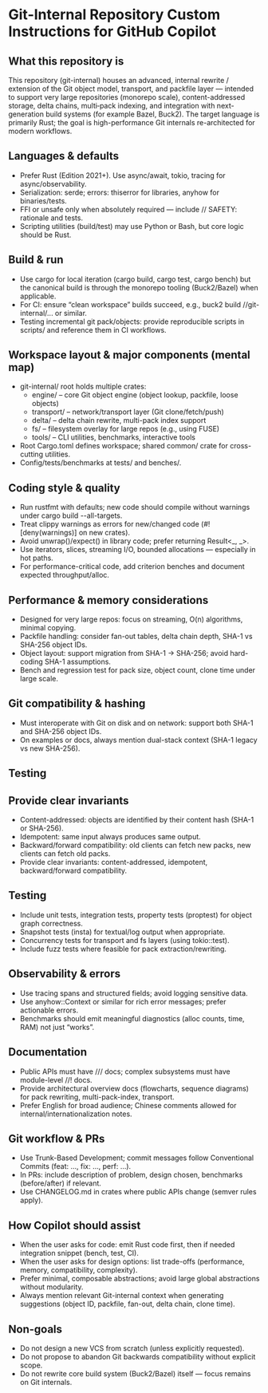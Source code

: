 # Git-Internal Repository Custom Instructions for GitHub Copilot

## What this repository is

This repository (git-internal) houses an advanced, internal rewrite / extension of the Git object model, transport, and packfile layer — intended to support very large repositories (monorepo scale), content-addressed storage, delta chains, multi‐pack indexing, and integration with next-generation build systems (for example Bazel, Buck2). The target language is primarily Rust; the goal is high-performance Git internals re-architected for modern workflows.

## Languages & defaults

- Prefer Rust (Edition 2021+). Use async/await, tokio, tracing for async/observability.
- Serialization: serde; errors: thiserror for libraries, anyhow for binaries/tests.
- FFI or unsafe only when absolutely required — include // SAFETY: rationale and tests.
- Scripting utilities (build/test) may use Python or Bash, but core logic should be Rust.

## Build & run

- Use cargo for local iteration (cargo build, cargo test, cargo bench) but the canonical build is through the monorepo tooling (Buck2/Bazel) when applicable.
- For CI: ensure “clean workspace” builds succeed, e.g., buck2 build //git-internal/... or similar.
- Testing incremental git pack/objects: provide reproducible scripts in scripts/ and reference them in CI workflows.

## Workspace layout & major components (mental map)

- git-internal/ root holds multiple crates:
  - engine/ – core Git object engine (object lookup, packfile, loose objects)
  - transport/ – network/transport layer (Git clone/fetch/push)
  - delta/ – delta chain rewrite, multi-pack index support
  - fs/ – filesystem overlay for large repos (e.g., using FUSE)
  - tools/ – CLI utilities, benchmarks, interactive tools
- Root Cargo.toml defines workspace; shared common/ crate for cross-cutting utilities.
- Config/tests/benchmarks at tests/ and benches/.

## Coding style & quality

- Run rustfmt with defaults; new code should compile without warnings under cargo build --all-targets.
- Treat clippy warnings as errors for new/changed code (#![deny(warnings)] on new crates).
- Avoid unwrap()/expect() in library code; prefer returning Result<_, _>.
- Use iterators, slices, streaming I/O, bounded allocations — especially in hot paths.
- For performance-critical code, add criterion benches and document expected throughput/alloc.

## Performance & memory considerations

- Designed for very large repos: focus on streaming, O(n) algorithms, minimal copying.
- Packfile handling: consider fan-out tables, delta chain depth, SHA-1 vs SHA-256 object IDs.
- Object layout: support migration from SHA-1 → SHA-256; avoid hard-coding SHA-1 assumptions.
- Bench and regression test for pack size, object count, clone time under large scale.

## Git compatibility & hashing

- Must interoperate with Git on disk and on network: support both SHA-1 and SHA-256 object IDs.
- On examples or docs, always mention dual-stack context (SHA-1 legacy vs new SHA-256).

## Testing


## Provide clear invariants

- Content-addressed: objects are identified by their content hash (SHA-1 or SHA-256).
- Idempotent: same input always produces same output.
- Backward/forward compatibility: old clients can fetch new packs, new clients can fetch old packs. 
- Provide clear invariants: content-addressed, idempotent, backward/forward compatibility.

## Testing

- Include unit tests, integration tests, property tests (proptest) for object graph correctness.
- Snapshot tests (insta) for textual/log output when appropriate.
- Concurrency tests for transport and fs layers (using tokio::test).
- Include fuzz tests where feasible for pack extraction/rewriting.

## Observability & errors

- Use tracing spans and structured fields; avoid logging sensitive data.
- Use anyhow::Context or similar for rich error messages; prefer actionable errors.
- Benchmarks should emit meaningful diagnostics (alloc counts, time, RAM) not just “works”.

## Documentation

- Public APIs must have /// docs; complex subsystems must have module-level //! docs.
- Provide architectural overview docs (flowcharts, sequence diagrams) for pack rewriting, multi-pack-index, transport.
- Prefer English for broad audience; Chinese comments allowed for internal/internationalization notes.

## Git workflow & PRs

- Use Trunk-Based Development; commit messages follow Conventional Commits (feat: …, fix: …, perf: …).
- In PRs: include description of problem, design chosen, benchmarks (before/after) if relevant.
- Use CHANGELOG.md in crates where public APIs change (semver rules apply).

## How Copilot should assist

- When the user asks for code: emit Rust code first, then if needed integration snippet (bench, test, CI).
- When the user asks for design options: list trade-offs (performance, memory, compatibility, complexity).
- Prefer minimal, composable abstractions; avoid large global abstractions without modularity.
- Always mention relevant Git-internal context when generating suggestions (object ID, packfile, fan-out, delta chain, clone time).

## Non-goals

- Do not design a new VCS from scratch (unless explicitly requested).
- Do not propose to abandon Git backwards compatibility without explicit scope.
- Do not rewrite core build system (Buck2/Bazel) itself — focus remains on Git internals.